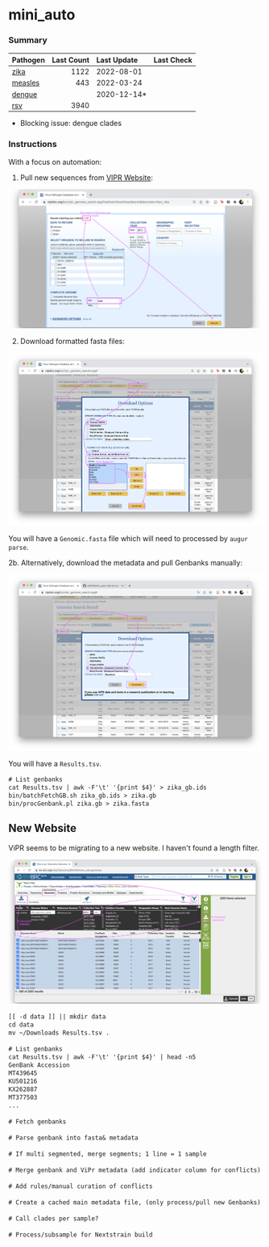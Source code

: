 # mini_auto

### Summary

| Pathogen | Last Count | Last Update | Last Check |
|:--|--:|:--|:--|
| [zika](https://nextstrain.org/zika) | 1122 | 2022-08-01 |  |
| [measles](https://nextstrain.org/measles) | 443 | 2022-03-24 | |
| [dengue](https://nextstrain.org/dengue/denv1) | | 2020-12-14* | |
| [rsv]() | 3940 | |

* Blocking issue: dengue clades

### Instructions

With a focus on automation:

1. Pull new sequences from [VIPR Website](https://www.viprbrc.org/brc/vipr_genome_search.spg?method=ShowCleanSearch&decorator=flavi_zika):

  ![](imgs/zika_ViPR.png)

2. Download formatted fasta files:

  ![](imgs/zika_ViPR_download.png)

  You will have a `Genomic.fasta` file which will need to processed by `augur parse`.

2b. Alternatively, download the metadata and pull Genbanks manually:

  ![](imgs/zika_ViPR_results.png)

  You will have a `Results.tsv`.
  
  ```
  # List genbanks
  cat Results.tsv | awk -F'\t' '{print $4}' > zika_gb.ids
  bin/batchFetchGB.sh zika_gb.ids > zika.gb
  bin/procGenbank.pl zika.gb > zika.fasta
  ```

<!--
3. `Display Settings`, select any additional fields that may be useful
4. [x] Select all XX genomes
5. `Download`, [x] Tab Delimited - Displayed Columns Only
6. You will have a "Results.tsv"
-->

## New Website

ViPR seems to be migrating to a new website. I haven't found a length filter.

![](imgs/new_zikadb.png)

```
[[ -d data ]] || mkdir data
cd data
mv ~/Downloads Results.tsv .

# List genbanks
cat Results.tsv | awk -F'\t' '{print $4}' | head -n5
GenBank Accession
MT439645
KU501216
KX262887
MT377503
...

# Fetch genbanks

# Parse genbank into fasta& metadata

# If multi segmented, merge segments; 1 line = 1 sample

# Merge genbank and ViPr metadata (add indicator column for conflicts)

# Add rules/manual curation of conflicts

# Create a cached main metadata file, (only process/pull new Genbanks)

# Call clades per sample?

# Process/subsample for Nextstrain build
```
